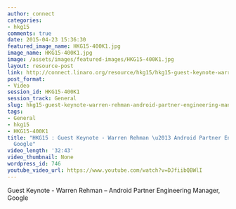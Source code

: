 ```yaml
---
author: connect
categories:
- hkg15
comments: true
date: 2015-04-23 15:36:30
featured_image_name: HKG15-400K1.jpg
image_name: HKG15-400K1.jpg
image: /assets/images/featured-images/HKG15-400K1.jpg
layout: resource-post
link: http://connect.linaro.org/resource/hkg15/hkg15-guest-keynote-warren-rehman-android-partner-engineering-manager-google/
post_format:
- Video
session_id: HKG15-400K1
session_track: General
slug: hkg15-guest-keynote-warren-rehman-android-partner-engineering-manager-google
tags:
- General
- hkg15
- HKG15-400K1
title: "HKG15 : Guest Keynote - Warren Rehman \u2013 Android Partner Engineering Manager,
  Google"
video_length: '32:43'
video_thumbnail: None
wordpress_id: 746
youtube_video_url: https://www.youtube.com/watch?v=DJfiibQBWlI
---
```


Guest Keynote - Warren Rehman – Android Partner Engineering Manager, Google
